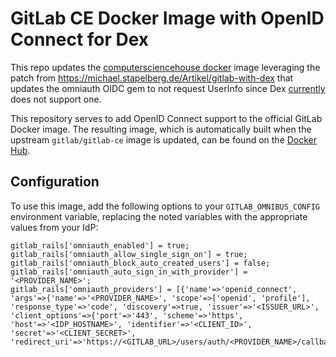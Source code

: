# GitLab CE Docker Image with OpenID Connect for Dex

This repo updates the [computersciencehouse docker](https://hub.docker.com/r/computersciencehouse/gitlab-ce-oidc/)  image leveraging the patch from https://michael.stapelberg.de/Artikel/gitlab-with-dex that updates the omniauth OIDC gem to not request UserInfo since Dex [currently](https://github.com/coreos/dex/issues/376) does not support one. 

This repository serves to add OpenID Connect support to the official GitLab Docker image. The resulting image, which is automatically built when the upstream `gitlab/gitlab-ce` image is updated, can be found on the [Docker Hub](https://hub.docker.com/r/computersciencehouse/gitlab-ce-oidc/).

## Configuration
To use this image, add the following options to your `GITLAB_OMNIBUS_CONFIG` environment variable, replacing the noted variables with the appropriate values from your IdP:

```
gitlab_rails['omniauth_enabled'] = true;
gitlab_rails['omniauth_allow_single_sign_on'] = true;
gitlab_rails['omniauth_block_auto_created_users'] = false;
gitlab_rails['omniauth_auto_sign_in_with_provider'] = '<PROVIDER_NAME>';
gitlab_rails['omniauth_providers'] = [{'name'=>'openid_connect', 'args'=>{'name'=>'<PROVIDER_NAME>', 'scope'=>['openid', 'profile'], 'response_type'=>'code', 'discovery'=>true, 'issuer'=>'<ISSUER_URL>', 'client_options'=>{'port'=>'443', 'scheme'=>'https', 'host'=>'<IDP_HOSTNAME>', 'identifier'=>'<CLIENT_ID>', 'secret'=>'<CLIENT_SECRET>', 'redirect_uri'=>'https://<GITLAB_URL>/users/auth/<PROVIDER_NAME>/callback'}}}];
```
